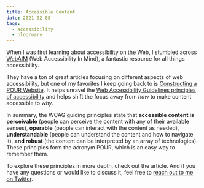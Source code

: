 ```yaml
---
title: Accessible Content
date: 2021-02-08
tags: 
  - accessibility
  - blogruary
---
```


When I was first learning about accessibility on the Web, I stumbled across [WebAIM](https://webaim.org) (Web Accessibility In Mind), a fantastic resource for all things accessibility.

They have a ton of great articles focusing on different aspects of web accessibility, but one of my favorites I keep going back to is [Constructing a POUR Website](https://webaim.org/articles/pour/). It helps unravel the [Web Accessibility Guidelines principles of accessibility](https://www.w3.org/WAI/WCAG21/Understanding/intro#understanding-the-four-principles-of-accessibility) and helps shift the focus away from *how* to make content accessible to *why*.

In summary, the WCAG guiding principles state that **accessible content is perceivable** (people can perceive the content with any of their available senses), **operable** (people can interact with the content as needed), **understandable** (people can understand the content and how to navigate it), **and robust** (the content can be interpreted by an array of technologies). These principles form the acronym POUR, which is an easy way to remember them.

To explore these principles in more depth, check out the article. And if you have any questions or would like to discuss it, feel free to [reach out to me on Twitter](https://twitter.com/therealboone).